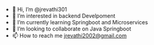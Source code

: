 - 👋 Hi, I’m @jrevathi301
- 👀 I’m interested in backend Develpoment
- 🌱 I’m currently learning Springboot and Microservices
- 💞️ I’m looking to collaborate on Java Springboot
- 📫 How to reach me jrevathi2002@gmail.com

<!---
jrevathi301/jrevathi301 is a ✨ special ✨ repository because its `README.md` (this file) appears on your GitHub profile.
You can click the Preview link to take a look at your changes.
--->
